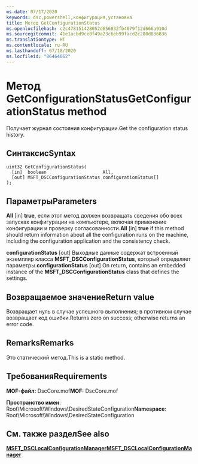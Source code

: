 ```yaml
---
ms.date: 07/17/2020
keywords: dsc,powershell,конфигурация,установка
title: Метод GetConfigurationStatus
ms.openlocfilehash: c2c478151428052d656832fb4079f12d666a910d
ms.sourcegitcommit: 41e1acbd9ce0f49a23c6eb99facd2c280d836836
ms.translationtype: HT
ms.contentlocale: ru-RU
ms.lasthandoff: 07/18/2020
ms.locfileid: "86464062"
---
```

# <a name="getconfigurationstatus-method"></a><span data-ttu-id="92a31-103">Метод GetConfigurationStatus</span><span class="sxs-lookup"><span data-stu-id="92a31-103">GetConfigurationStatus method</span></span>

<span data-ttu-id="92a31-104">Получает журнал состояния конфигурации.</span><span class="sxs-lookup"><span data-stu-id="92a31-104">Get the configuration status history.</span></span>

## <a name="syntax"></a><span data-ttu-id="92a31-105">Синтаксис</span><span class="sxs-lookup"><span data-stu-id="92a31-105">Syntax</span></span>

```mof
uint32 GetConfigurationStatus(
  [in]  boolean                     All,
  [out] MSFT_DSCConfigurationStatus configurationStatus[]
);
```

## <a name="parameters"></a><span data-ttu-id="92a31-106">Параметры</span><span class="sxs-lookup"><span data-stu-id="92a31-106">Parameters</span></span>

<span data-ttu-id="92a31-107">**All** \[in\] **true**, если этот метод должен возвращать сведения обо всех запусках конфигурации на компьютере, включая применение конфигурации и проверку согласованности.</span><span class="sxs-lookup"><span data-stu-id="92a31-107">**All** \[in\] **true** if this method should return information about all the configuration runs on the machine, including the configuration application and the consistency check.</span></span>

<span data-ttu-id="92a31-108">**configurationStatus** \[out\] Выходные данные содержат встроенный экземпляр класса **MSFT_DSCConfigurationStatus**, который определяет параметры.</span><span class="sxs-lookup"><span data-stu-id="92a31-108">**configurationStatus** \[out\] On return, contains an embedded instance of the **MSFT_DSCConfigurationStatus** class that defines the settings.</span></span>

## <a name="return-value"></a><span data-ttu-id="92a31-109">Возвращаемое значение</span><span class="sxs-lookup"><span data-stu-id="92a31-109">Return value</span></span>

<span data-ttu-id="92a31-110">Возвращает нуль в случае успешного выполнения; в противном случае возвращает код ошибки.</span><span class="sxs-lookup"><span data-stu-id="92a31-110">Returns zero on success; otherwise returns an error code.</span></span>

## <a name="remarks"></a><span data-ttu-id="92a31-111">Remarks</span><span class="sxs-lookup"><span data-stu-id="92a31-111">Remarks</span></span>

<span data-ttu-id="92a31-112">Это статический метод.</span><span class="sxs-lookup"><span data-stu-id="92a31-112">This is a static method.</span></span>

## <a name="requirements"></a><span data-ttu-id="92a31-113">Требования</span><span class="sxs-lookup"><span data-stu-id="92a31-113">Requirements</span></span>

<span data-ttu-id="92a31-114">**MOF-файл:** DscCore.mof</span><span class="sxs-lookup"><span data-stu-id="92a31-114">**MOF:** DscCore.mof</span></span>

<span data-ttu-id="92a31-115">**Пространство имен**: Root\Microsoft\Windows\DesiredStateConfiguration</span><span class="sxs-lookup"><span data-stu-id="92a31-115">**Namespace**: Root\Microsoft\Windows\DesiredStateConfiguration</span></span>

## <a name="see-also"></a><span data-ttu-id="92a31-116">См. также раздел</span><span class="sxs-lookup"><span data-stu-id="92a31-116">See also</span></span>

[<span data-ttu-id="92a31-117">**MSFT_DSCLocalConfigurationManager**</span><span class="sxs-lookup"><span data-stu-id="92a31-117">**MSFT_DSCLocalConfigurationManager**</span></span>](msft-dsclocalconfigurationmanager.md)

